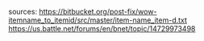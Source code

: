 sources:
https://bitbucket.org/post-fix/wow-itemname_to_itemid/src/master/item-name_item-d.txt
https://us.battle.net/forums/en/bnet/topic/14729973498